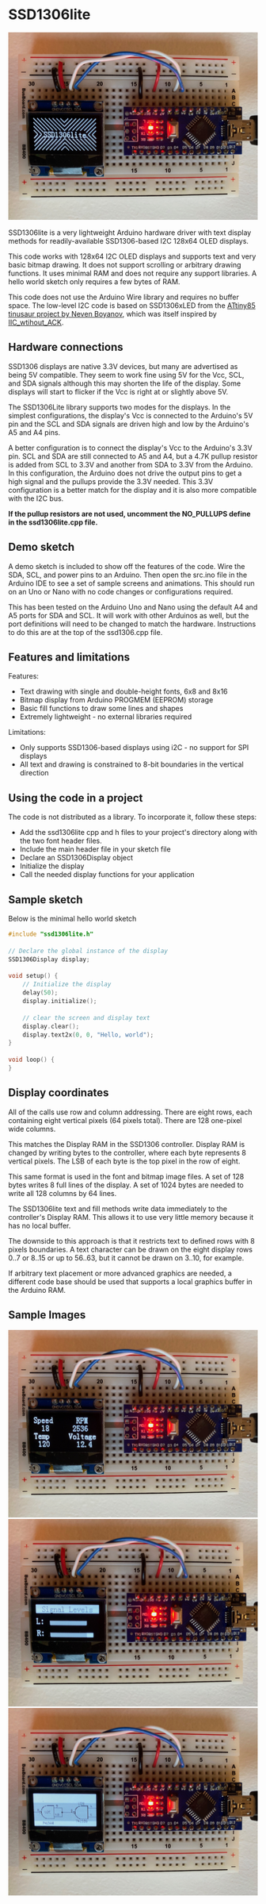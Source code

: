 # SSD1306lite

![display splash screen](images/display-splash.jpg)

SSD1306lite is a very lightweight Arduino hardware driver with text display methods for readily-available SSD1306-based I2C 128x64 OLED displays.

This code works with 128x64 I2C OLED displays and supports text and very basic bitmap drawing.  It does not support scrolling or arbitrary drawing functions.  It uses minimal RAM and does not require any support libraries.  A hello world sketch only requires a few bytes of RAM.

This code does not use the Arduino Wire library and requires no buffer space.  The low-level I2C code is based on SSD1306xLED from the [ATtiny85 tinusaur project by Neven Boyanov](https://bitbucket.org/tinusaur/ssd1306xled), which was itself inspired by [IIC_wtihout_ACK](http://www.14blog.com/archives/1358).

## Hardware connections

SSD1306 displays are native 3.3V devices, but many are advertised as being 5V compatible.  They seem to work fine using 5V for the Vcc, SCL, and SDA signals although this may shorten the life of the display.  Some displays will start to flicker if the Vcc is right at or slightly above 5V.

The SSD1306Lite library supports two modes for the displays.  In the simplest configurations, the display's Vcc is connected to the Arduino's 5V pin and the SCL and SDA signals are driven high and low by the Arduino's A5 and A4 pins.

A better configuration is to connect the display's Vcc to the Arduino's 3.3V pin. SCL
and SDA are still connected to A5 and A4, but a 4.7K pullup resistor is added from SCL to 3.3V and another from SDA to 3.3V from the Arduino.  In this configuration, the Arduino does not drive the output pins to get a high signal and the pullups provide the 3.3V needed.  This 3.3V configuration is a better match for the display and it is also more compatible with the I2C bus.

**If the pullup resistors are not used, uncomment the NO_PULLUPS define in the ssd1306lite.cpp file.**

## Demo sketch

A demo sketch is included to show off the features of the code.  Wire the SDA, SCL, and power pins to an Arduino.  Then open the src.ino file in the Arduino IDE to see a set of sample screens and animations.  This should run on an Uno or Nano with no code changes or configurations required.

This has been tested on the Arduino Uno and Nano using the default A4 and A5 ports for SDA and SCL.  It will work with other Arduinos as well, but the port definitions will need to be changed to match the hardware.  Instructions to do this are at the top of the ssd1306.cpp file.

## Features and limitations

Features:

* Text drawing with single and double-height fonts, 6x8 and 8x16
* Bitmap display from Arduino PROGMEM (EEPROM) storage
* Basic fill functions to draw some lines and shapes
* Extremely lightweight - no external libraries required

Limitations:

* Only supports SSD1306-based displays using i2C - no support for SPI displays
* All text and drawing is constrained to 8-bit boundaries in the vertical direction

## Using the code in a project

The code is not distributed as a library.  To incorporate it, follow these steps:

* Add the ssd1306lite cpp and h files to your project's directory along with the two font header files.  
* Include the main header file in your sketch file
* Declare an SSD1306Display object
* Initialize the display
* Call the needed display functions for your application

## Sample sketch

Below is the minimal hello world sketch

```C++
#include "ssd1306lite.h"

// Declare the global instance of the display
SSD1306Display display;

void setup() {
    // Initialize the display
    delay(50);
    display.initialize();

    // clear the screen and display text
    display.clear();
    display.text2x(0, 0, "Hello, world");
}

void loop() {
}
```

## Display coordinates

All of the calls use row and column addressing. There are eight rows, each containing eight vertical pixels (64 pixels total).  There are 128 one-pixel wide columns.

This matches the Display RAM in the SSD1306 controller.  Display RAM is changed by writing bytes to the controller, where each byte represents 8 vertical pixels.  The LSB of each byte is the top pixel in the row of eight.

This same format is used in the font and bitmap image files.  A set of 128 bytes writes 8 full lines of the display.  A set of 1024 bytes are needed to write all 128 columns by 64 lines.

The SSD1306lite text and fill methods write data immediately to the controller's Display RAM.  This allows it to use very little memory because it has no local buffer.  

The downside to this approach is that it restricts text to defined rows with 8 pixels boundaries. A text character can be drawn on the eight display rows 0..7 or 8..15 or up to 56..63, but it cannot be drawn on 3..10, for example.

If arbitrary text placement or more advanced graphics are needed, a different code base should be used that supports a local graphics buffer in the Arduino RAM.

## Sample Images

![display numbers](images/display-numbers.jpg)
![display bar graph](images/display-bars.jpg)
![display image](images/display-image.jpg)